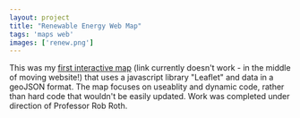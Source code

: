 ```yaml
---
layout: project
title: "Renewable Energy Web Map"
tags: 'maps web'
images: ['renew.png']
---
```


This was my [first interactive map](http://mapsam.com/mugs/roth) (link currently doesn't work - in the middle of moving website!) that uses a javascript library "Leaflet" and data in a geoJSON format. The map focuses on useablity and dynamic code, rather than hard code that wouldn't be easily updated. Work was completed under direction of Professor Rob Roth.